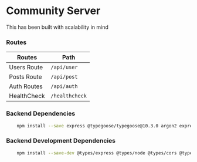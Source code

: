 # Community Server

This has been built with scalability in mind

### Routes

| Routes      | Path           |
| ----------- | -------------- |
| Users Route | `/api/user`    |
| Posts Route | `/api/post`    |
| Auth Routes | `/api/auth`    |
| HealthCheck | `/healthcheck` |

### Backend Dependencies

```bash
    npm install --save express @typegoose/typegoose@10.3.0 argon2 express@4.18.2 zod zod-express-middleware cors dotenv helmet http-status-codes jsonwebtoken lodash cookie-parser pino multer
```

### Backend Development Dependencies

```bash
    npm install --save-dev @types/express @types/node @types/cors @types/jsonwebtoken @types/lodash pino-pretty @types/cookie-parser ts-node-dev typescript @types/multer
```
